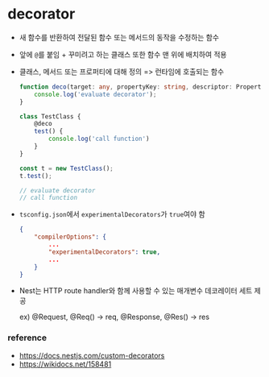 # decorator

- 새 함수를 반환하여 전달된 함수 또는 메서드의 동작을 수정하는 함수
- 앞에 `@`를 붙임 + 꾸미려고 하는 클래스 또한 함수 맨 위에 배치하여 적용
- 클래스, 메서드 또는 프로퍼티에 대해 정의 => 런타임에 호출되는 함수

    ```typescript
    function deco(target: any, propertyKey: string, descriptor: PropertyDescriptor) {
        console.log('evaluate decorator');
    }

    class TestClass {
        @deco
        test() {
            console.log('call function')
        }
    }

    const t = new TestClass();
    t.test();

    // evaluate decorator
    // call function
    ```

- `tsconfig.json`에서 `experimentalDecorators`가 `true`여야 함
    ```json
    {
        "compilerOptions": {
            ...
            "experimentalDecorators": true,
            ...
        }
    }
    ```

- Nest는 HTTP route handler와 함께 사용할 수 있는 매개변수 데코레이터 세트 제공

    ex) @Request, @Req()  →  req, @Response, @Res()  →  res


### reference

- https://docs.nestjs.com/custom-decorators
- https://wikidocs.net/158481